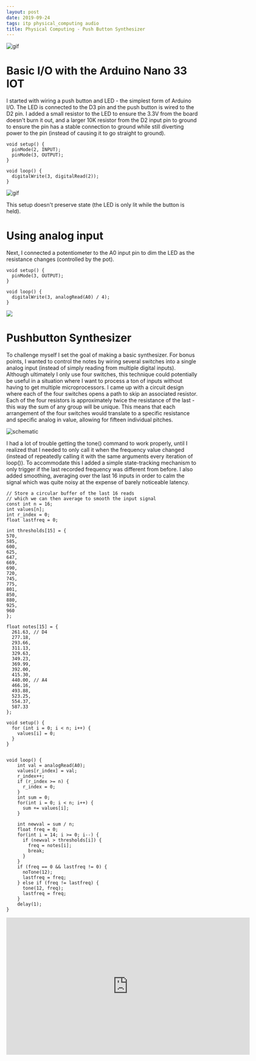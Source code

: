 ```yaml
---
layout: post
date: 2019-09-24
tags: itp physical_computing audio
title: Physical Computing - Push Button Synthesizer
---
```

![gif](/images/pcomp/synth1.jpg)

# Basic I/O with the Arduino Nano 33 IOT
I started with wiring a push button and LED - the simplest form of Arduino I/O. The LED is connected to the D3 pin and the push button is wired to the D2 pin. I added a small resistor to the LED to ensure the 3.3V from the board doesn't burn it out, and a larger 10K resistor from the D2 input pin to ground to ensure the pin has a stable connection to ground while still diverting power to the pin (instead of causing it to go straight to ground).

```
void setup() {
  pinMode(2, INPUT);
  pinMode(3, OUTPUT);
}

void loop() {
  digitalWrite(3, digitalRead(2));
}
```

![gif](https://media.giphy.com/media/ejJJwA9rjBNiLuGIb1/giphy.gif)

This setup doesn't preserve state (the LED is only lit while the button is held).

# Using analog input
Next, I connected a potentiometer to the A0 input pin to dim the LED as the resistance changes (controlled by the pot).
```
void setup() {
  pinMode(3, OUTPUT);
}

void loop() {
  digitalWrite(3, analogRead(A0) / 4);
}
```

![](https://media.giphy.com/media/W5IcnzyBPgxGfZ08EW/giphy.gif)

# Pushbutton Synthesizer
To challenge myself I set the goal of making a basic synthesizer. For bonus points, I wanted to control the notes by wiring several switches into a single analog input (instead of simply reading from multiple digital inputs). Although ultimately I only use four switches, this technique could potentially be useful in a situation where I want to process a ton of inputs without having to get multiple microprocessors. I came up with a circuit design where each of the four switches opens a path to skip an associated resistor. Each of the four resistors is approximately twice the resistance of the last - this way the sum of any group will be unique. This means that each arrangement of the four switches would translate to a specific resistance and specific analog in value, allowing for fifteen individual pitches.

![schematic](/images/pcomp/sch.png)

I had a lot of trouble getting the tone() command to work properly, until I realized that I needed to only call it when the frequency value changed (instead of repeatedly calling it with the same arguments every iteration of loop()). To accommodate this I added a simple state-tracking mechanism to only trigger if the last recorded frequency was different from before. I also added smoothing, averaging over the last 16 inputs in order to calm the signal which was quite noisy at the expense of barely noticeable latency.

```
// Store a circular buffer of the last 16 reads
// which we can then average to smooth the input signal
const int n = 16;
int values[n];
int r_index = 0;
float lastfreq = 0;

int thresholds[15] = {
570,
585,
600,
625,
647,
669,
690,
720,
745,
775,
801,
850,
880,
925,
960
};

float notes[15] = {
  261.63, // D4
  277.18,
  293.66,
  311.13,
  329.63,
  349.23,
  369.99,
  392.00,
  415.30,
  440.00, // A4
  466.16,
  493.88,
  523.25,
  554.37,
  587.33
};

void setup() {
  for (int i = 0; i < n; i++) {
    values[i] = 0;
  }
}


void loop() {
    int val = analogRead(A0);
    values[r_index] = val;
    r_index++;
    if (r_index >= n) {
      r_index = 0;
    }
    int sum = 0;
    for(int i = 0; i < n; i++) {
      sum += values[i];
    }

    int newval = sum / n;
    float freq = 0;
    for(int i = 14; i >= 0; i--) {
      if (newval > thresholds[i]) {
        freq = notes[i];
        break;
      }
    }
    if (freq == 0 && lastfreq != 0) {
      noTone(12);
      lastfreq = freq;
    } else if (freq != lastfreq) {
      tone(12, freq);
      lastfreq = freq;
    }
    delay(1);
}
```
<iframe title="vimeo-player" src="https://player.vimeo.com/video/362367321" width="640" height="360" frameborder="0" allowfullscreen></iframe>
